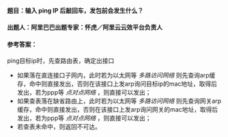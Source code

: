 #### **题目**：输入 ping IP 后敲回车，发包前会发生什么？

#### **出题人**：阿里巴巴出题专家：怀虎／阿里云云效平台负责人

#### **参考答案**：
ping目标ip时，先查路由表，确定出接口
- 如果落在直连接口子网内，此时若为以太网等 _多路访问网络_ 则先查询arp缓存，命中则直接发出，否则在该接口上发arp询问目标ip的mac地址，取得后发出，若为ppp等 _点对点网络_ ，则直接可以发出；
- 如果查表落在缺省路由上，此时若为以太网等 _多路访问网络_ 则先查询网关arp缓存，命中则直接发出，否则在该接口上发arp询问网关的mac地址，取得后发出，若为ppp等 _点对点网络_ ，则直接可以发出；
- 若查表未命中，则返回不可达。
